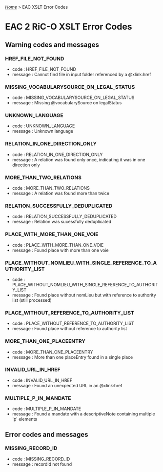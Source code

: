 [_Home_](index.md) > EAC XSLT Error Codes
# EAC 2 RiC-O XSLT Error Codes

## Warning codes and messages

### HREF_FILE_NOT_FOUND
  - code : HREF_FILE_NOT_FOUND
  - message : Cannot find file in input folder referenced by a @xlink:href

### MISSING_VOCABULARYSOURCE_ON_LEGAL_STATUS
  - code : MISSING_VOCABULARYSOURCE_ON_LEGAL_STATUS
  - message : Missing @vocabularySource on legalStatus

### UNKNOWN_LANGUAGE
  - code : UNKNOWN_LANGUAGE
  - message : Unknown language

### RELATION_IN_ONE_DIRECTION_ONLY
  - code : RELATION_IN_ONE_DIRECTION_ONLY
  - message : A relation was found only once, indicating it was in one direction only

### MORE_THAN_TWO_RELATIONS
  - code : MORE_THAN_TWO_RELATIONS
  - message : A relation was found more than twice

### RELATION_SUCCESSFULLY_DEDUPLICATED
  - code : RELATION_SUCCESSFULLY_DEDUPLICATED
  - message : Relation was sucessfully deduplicated

### PLACE_WITH_MORE_THAN_ONE_VOIE
  - code : PLACE_WITH_MORE_THAN_ONE_VOIE
  - message : Found place with more than one voie

### PLACE_WITHOUT_NOMLIEU_WITH_SINGLE_REFERENCE_TO_AUTHORITY_LIST
  - code : PLACE_WITHOUT_NOMLIEU_WITH_SINGLE_REFERENCE_TO_AUTHORITY_LIST
  - message : Found place without nomLieu but with reference to authority list (still processed)

### PLACE_WITHOUT_REFERENCE_TO_AUTHORITY_LIST
  - code : PLACE_WITHOUT_REFERENCE_TO_AUTHORITY_LIST
  - message : Found place without reference to authority list

### MORE_THAN_ONE_PLACEENTRY
  - code : MORE_THAN_ONE_PLACEENTRY
  - message : More than one placeEntry found in a single place

### INVALID_URL_IN_HREF
  - code : INVALID_URL_IN_HREF
  - message : Found an unexpected URL in an @xlink:href

### MULTIPLE_P_IN_MANDATE
  - code : MULTIPLE_P_IN_MANDATE
  - message : Found a mandate with a descriptiveNote containing multiple 'p' elements

## Error codes and messages

### MISSING_RECORD_ID
  - code : MISSING_RECORD_ID
  - message : recordId not found